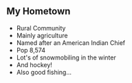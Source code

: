 ## My Hometown
- Rural Community
- Mainly agriculture
- Named after an American Indian Chief
- Pop  8,574
- Lot's of snowmobiling in the winter
- And hockey!
- Also good fishing...
